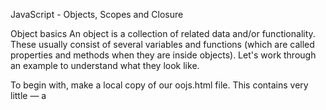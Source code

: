 JavaScript - Objects, Scopes and Closure

Object basics
An object is a collection of related data and/or functionality. These usually consist of several variables and functions (which are called properties and methods when they are inside objects). Let's work through an example to understand what they look like.

To begin with, make a local copy of our oojs.html file. This contains very little — a <script> element for us to write our source code into. We'll use this as a basis for exploring basic object syntax. While working with this example you should have your developer tools JavaScript console open and ready to type in some commands.

As with many things in JavaScript, creating an object often begins with defining and initializing a variable. Try entering the following line below the JavaScript code that's already in your file, then saving and refreshing:

const person = {};
Copy to Clipboard
Now open your browser's JavaScript console, enter person into it, and press Enter/Return. You should get a result similar to one of the below lines:

[object Object]
Object { }
{ }

At the end of the task, I should be able to give answers to the following;

Why JavaScript programming is amazing
How to create an object in JavaScript
What this means
What undefined means
Why the variable type and scope is important
What is a closure
What is a prototype
How to inherit an object from another
